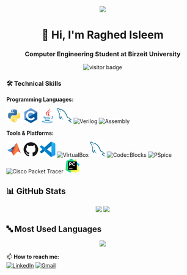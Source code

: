 <p align="center">
  <img src="https://user-images.githubusercontent.com/74038190/219923809-b86dc415-a0c2-4a38-bc88-ad6cf06395a8.gif" width="300"/>
</p>

<h1 align="center">👋 Hi, I'm Raghed Isleem</h1>
<h3 align="center">Computer Engineering Student at Birzeit University</h3>

<p align="center">
  <img src="https://komarev.com/ghpvc/?username=Raghed33&label=Profile%20views&color=0e75b6&style=flat" alt="visitor badge"/>
</p>



### 🛠️ Technical Skills

**Programming Languages:**

<p>
  <img src="https://raw.githubusercontent.com/devicons/devicon/master/icons/python/python-original.svg" alt="Python" width="40" height="40"/>
  <img src="https://raw.githubusercontent.com/devicons/devicon/master/icons/c/c-original.svg" alt="C" width="40" height="40"/>
  <img src="https://raw.githubusercontent.com/devicons/devicon/master/icons/java/java-original.svg" alt="Java" width="40" height="40"/>
  <img src="https://raw.githubusercontent.com/devicons/devicon/master/icons/mysql/mysql-original.svg" alt="SQL" width="40" height="40"/>
  <img src="https://img.shields.io/badge/Verilog-881391?style=flat&logo=verilog&logoColor=white" alt="Verilog"/>
  <img src="https://img.shields.io/badge/Assembly-6E4C13?style=flat&logo=assemblyscript&logoColor=white" alt="Assembly"/>
</p>


**Tools & Platforms:**

<p>
  <img src="https://raw.githubusercontent.com/devicons/devicon/master/icons/matlab/matlab-original.svg" alt="MATLAB" width="40" height="40"/>
  <img src="https://raw.githubusercontent.com/devicons/devicon/master/icons/github/github-original.svg" alt="GitHub" width="40" height="40"/>
  <img src="https://raw.githubusercontent.com/devicons/devicon/master/icons/vscode/vscode-original.svg" alt="VS Code" width="40" height="40"/>
  <img src="https://upload.wikimedia.org/wikipedia/commons/0/00/Virtualbox_logo.png" alt="VirtualBox" width="40" height="40"/>
  <img src="https://raw.githubusercontent.com/devicons/devicon/master/icons/mysql/mysql-original.svg" alt="MySQL Workbench" width="40" height="40"/>
  <img src="https://upload.wikimedia.org/wikipedia/commons/1/1d/Code::Blocks_logo.png" alt="Code::Blocks" width="40" height="40"/>
  <img src="https://upload.wikimedia.org/wikipedia/commons/4/4f/Iconic_image_of_electronic_circuit_simulator.png" alt="PSpice" width="40" height="40"/>
  <img src="https://upload.wikimedia.org/wikipedia/commons/5/57/Cisco_packet_tracer_icon.png" alt="Cisco Packet Tracer" width="40" height="40"/>
  <img src="https://raw.githubusercontent.com/devicons/devicon/master/icons/pycharm/pycharm-original.svg" alt="PyCharm" width="40" height="40"/>
</p>

## 📊 GitHub Stats

<p align="center">
  <img src="https://github-readme-stats.vercel.app/api?username=Raghed33&show_icons=true&theme=radical" />
  <img src="https://github-readme-streak-stats.herokuapp.com/?user=Raghed33&theme=radical" />
</p>

## 🔤 Most Used Languages

<p align="center">
  <img src="https://github-readme-stats.vercel.app/api/top-langs?username=Raghed33&layout=compact&theme=radical" />
</p>



📫 **How to reach me:**  
[![LinkedIn](https://img.shields.io/badge/LinkedIn-0A66C2?style=flat&logo=linkedin&logoColor=white)](https://www.linkedin.com/in/raghed-dawood-848608358/)
[![Gmail](https://img.shields.io/badge/Gmail-EA4335?style=flat&logo=gmail&logoColor=white)](mailto:ragheddawood324@gmail.com)
